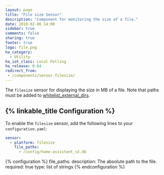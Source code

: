 ```yaml
---
layout: page
title: "File size Sensor"
description: "Component for monitoring the size of a file."
date: 2018-02-06 14:00
sidebar: true
comments: false
sharing: true
footer: true
logo: file.png
ha_category:
  - Utility
ha_iot_class: Local Polling
ha_release: 0.64
redirect_from:
 - /components/sensor.filesize/
---
```


The `filesize` sensor for displaying the size in MB of a file. Note that paths must be added to [whitelist_external_dirs](/docs/configuration/basic/).

## {% linkable_title Configuration %}

To enable the `filesize` sensor, add the following lines to your `configuration.yaml`:

```yaml
sensor:
  - platform: filesize
    file_paths:
      - /config/home-assistant_v2.db
  ```

{% configuration %}
file_paths:
  description: The absolute path to the file.
  required: true
  type: list of strings
{% endconfiguration %}
